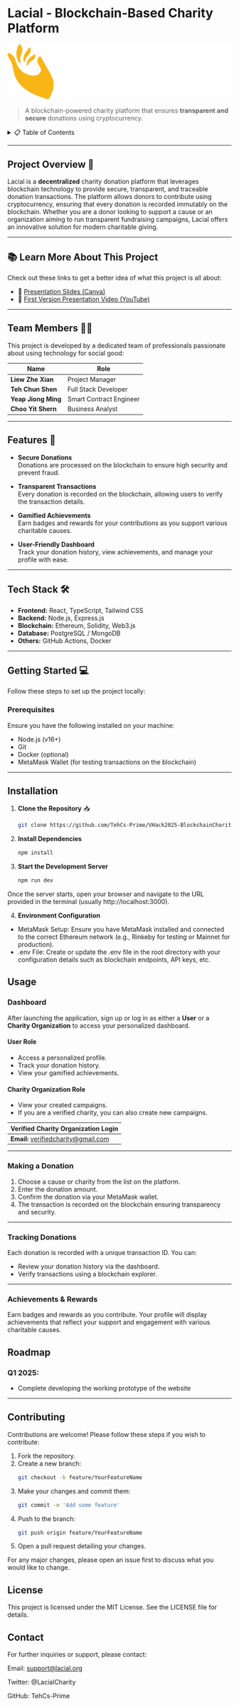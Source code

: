 # **Lacial - Blockchain-Based Charity Platform**  

![Lacial Logo](https://github.com/TehCs-Prime/VHack2025-BlockchainCharity/blob/main/public/assets/Logo.png)

> A blockchain-powered charity platform that ensures **transparent and secure** donations using cryptocurrency.

<details>
  <summary>📋 Table of Contents</summary>
  <ol>
    <li><a href="#project-overview">Project Overview</a></li>
    <li><a href="#team-members">Team Members</a></li>
    <li><a href="#features">Features</a></li>
    <li><a href="#tech-stack">Tech Stack</a></li>
    <li><a href="#getting-started">Getting Started</a></li>
    <li><a href="#installation">Installation</a></li>
    <li><a href="#usage-guide">Usage Guide</a></li>
    <li><a href="#roadmap">Roadmap</a></li>
    <li><a href="#contributing">Contributing</a></li>
    <li><a href="#license">License</a></li>
    <li><a href="#contact">Contact</a></li>
  </ol>
</details>

---

## Project Overview 🌟

Lacial is a **decentralized** charity donation platform that leverages blockchain technology to provide secure, transparent, and traceable donation transactions. The platform allows donors to contribute using cryptocurrency, ensuring that every donation is recorded immutably on the blockchain. Whether you are a donor looking to support a cause or an organization aiming to run transparent fundraising campaigns, Lacial offers an innovative solution for modern charitable giving.

---
## 📚 Learn More About This Project

Check out these links to get a better idea of what this project is all about:

- 📄 [Presentation Slides (Canva)](https://www.canva.com/design/DAGioSNR9ng/WWB3SX7MDFSfMOEuFJBfLA/edit)
- 🎥 [First Version Presentation Video (YouTube)](https://youtu.be/ZcW74X2rrjI)
---

## Team Members 👨‍💻

This project is developed by a dedicated team of professionals passionate about using technology for social good:

| Name              | Role                    | 
|-------------------|-------------------------|
| **Liew Zhe Xian**  | Project Manager    | 
| **Teh Chun Shen** | Full Stack Developer       |
| **Yeap Jiong Ming** | Smart Contract Engineer     | 
| **Choo Yit Shern** | Business Analyst        |

---

## Features 🚀

- **Secure Donations**  
  Donations are processed on the blockchain to ensure high security and prevent fraud.

- **Transparent Transactions**  
  Every donation is recorded on the blockchain, allowing users to verify the transaction details.

- **Gamified Achievements**  
  Earn badges and rewards for your contributions as you support various charitable causes.

- **User-Friendly Dashboard**  
  Track your donation history, view achievements, and manage your profile with ease.

---

## Tech Stack 🛠️

- **Frontend:** React, TypeScript, Tailwind CSS  
- **Backend:** Node.js, Express.js  
- **Blockchain:** Ethereum, Solidity, Web3.js  
- **Database:** PostgreSQL / MongoDB  
- **Others:** GitHub Actions, Docker

---

## Getting Started 💻

Follow these steps to set up the project locally:

### Prerequisites

Ensure you have the following installed on your machine:
- Node.js (v16+)
- Git
- Docker (optional)
- MetaMask Wallet (for testing transactions on the blockchain)

---

## Installation

1. **Clone the Repository** 📥  
   ```bash
   git clone https://github.com/TehCs-Prime/VHack2025-BlockchainCharity.git

2. **Install Dependencies**  
   ```bash
   npm install

3. **Start the Development Server**  
   ```bash
   npm run dev
Once the server starts, open your browser and navigate to the URL provided in the terminal (usually http://localhost:3000).

4. **Environment Configuration**  
- MetaMask Setup: Ensure you have MetaMask installed and connected to the correct Ethereum network (e.g., Rinkeby for testing or Mainnet for production).
- .env File: Create or update the .env file in the root directory with your configuration details such as blockchain endpoints, API keys, etc.


## **Usage**

### **Dashboard**
After launching the application, sign up or log in as either a **User** or a **Charity Organization** to access your personalized dashboard.

#### **User Role**
- Access a personalized profile.
- Track your donation history.
- View your gamified achievements.

#### **Charity Organization Role**
- View your created campaigns.
- If you are a verified charity, you can also create new campaigns.
  

| **Verified Charity Organization Login**       |
|----------------------------------|
| **Email:** verifiedcharity@gmail.com |

---

### **Making a Donation**
1. Choose a cause or charity from the list on the platform.
2. Enter the donation amount.
3. Confirm the donation via your MetaMask wallet.
4. The transaction is recorded on the blockchain ensuring transparency and security.

---

### **Tracking Donations**
Each donation is recorded with a unique transaction ID. You can:
- Review your donation history via the dashboard.
- Verify transactions using a blockchain explorer.

---

### **Achievements & Rewards**
Earn badges and rewards as you contribute. Your profile will display achievements that reflect your support and engagement with various charitable causes.



## Roadmap

### **Q1 2025:**
- Complete developing the working prototype of the website

---

## Contributing

Contributions are welcome! Please follow these steps if you wish to contribute:

1. Fork the repository.
2. Create a new branch:
   ```bash
   git checkout -b feature/YourFeatureName

3. Make your changes and commit them:
   ```bash
   git commit -m 'Add some feature'

5. Push to the branch:
   ```bash
   git push origin feature/YourFeatureName
   
4. Open a pull request detailing your changes.

For any major changes, please open an issue first to discuss what you would like to change.

## License
This project is licensed under the MIT License. See the LICENSE file for details.

## Contact
For further inquiries or support, please contact:

Email: support@lacial.org

Twitter: @LacialCharity

GitHub: TehCs-Prime


